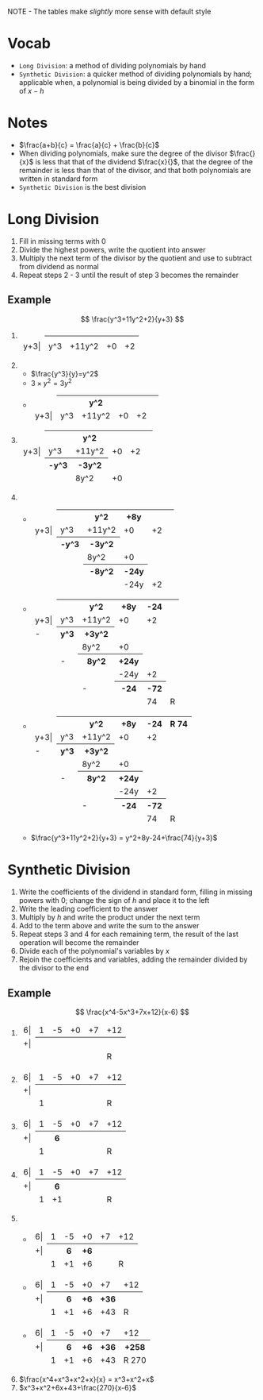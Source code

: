 NOTE - The tables make *slightly* more sense with default style
# Vocab
- `Long Division`: a method of dividing polynomials by hand
- `Synthetic Division`: a quicker method of dividing polynomials by hand; applicable when, a polynomial is being divided by a binomial in the form of $x-h$

# Notes
- $\frac{a+b}{c} = \frac{a}{c} + \frac{b}{c}$
- When dividing polynomials, make sure the degree of the divisor $\frac{}{x}$ is less that that of the dividend $\frac{x}{}$, that the degree of the remainder is less than that of the divisor, and that both polynomials are written in standard form
- `Synthetic Division` is the best division

# Long Division
1. Fill in missing terms with $0$
2. Divide the highest powers, write the quotient into answer
3. Multiply the next term of the divisor by the quotient and use to subtract from dividend as normal
4. Repeat steps $2$ - $3$ until the result of step $3$ becomes the remainder

## Example

$$
	\frac{y^3+11y^2+2}{y+3}
$$

1. <table>
	<thead>
		<td>
		<th>
		<th>
		<th>
		<th>
	<tr>
		<td>y+3|
		<td>y^3
		<td>+11y^2
		<td>+0
		<td>+2
	</table>
2. 
	- $\frac{y^3}{y}=y^2$
	- $3 \times y^2 = 3y^2$
	- <table>
		<thead>
			<td>
			<th>
			<th>y^2
			<th>
			<th>
			<th>
		<tr>
			<td>y+3|
			<td>y^3
			<td>+11y^2
			<td>+0
			<td>+2 
		</table>
3. <table>
	<thead>
		<td>
		<th>
		<th>y^2
		<th>
		<th>
		<th>
	<tr>
		<td>y+3|
		<td>y^3
		<td>+11y^2
		<td>+0
		<td>+2
	<tr>
		<td>
		<th>-y^3
		<th>-3y^2
	<tr>
		<td>
		<td>
		<td>8y^2
		<td>+0
	</table>
4. 
	- <table>
		<thead>
			<td>
			<th>
			<th>y^2
			<th>+8y
			<th>
			<th>
		<tr>
			<td>y+3|
			<td>y^3
			<td>+11y^2
			<td>+0
			<td>+2
		<tr>
			<td>
			<th>-y^3
			<th>-3y^2
		<tr>
			<td>
			<td>
			<td>8y^2
			<td>+0
		<tr>
			<td>
			<td>
			<th>-8y^2
			<th>-24y
		<tr>
			<td>
			<td>
			<td>
			<td>-24y
			<td>+2
		</table>
	- <table>
		<thead>
			<td>
			<th>
			<th>y^2
			<th>+8y
			<th>-24
			<th>
		<tr>
			<td>y+3|
			<td>y^3
			<td>+11y^2
			<td>+0
			<td>+2
		<tr>
			<td>-
			<th>y^3
			<th>+3y^2
		<tr>
			<td>
			<td>
			<td>8y^2
			<td>+0
		<tr>
			<td>
			<td>-
			<th>8y^2
			<th>+24y
		<tr>
			<td>
			<td>
			<td>
			<td>-24y
			<td>+2
		<tr>
			<td>
			<td>
			<td>-
			<th>-24
			<th>-72
		<tr>
			<td>
			<td>
			<td>
			<td>
			<td>74
			<td>R
		</table>
	- <table>
		<thead>
			<td>
			<th>
			<th>y^2
			<th>+8y
			<th>-24
			<th>R 74
		<tr>
			<td>y+3|
			<td>y^3
			<td>+11y^2
			<td>+0
			<td>+2
		<tr>
			<td>-
			<th>y^3
			<th>+3y^2
		<tr>
			<td>
			<td>
			<td>8y^2
			<td>+0
		<tr>
			<td>
			<td>-
			<th>8y^2
			<th>+24y
		<tr>
			<td>
			<td>
			<td>
			<td>-24y
			<td>+2
		<tr>
			<td>
			<td>
			<td>-
			<th>-24
			<th>-72
		<tr>
			<td>
			<td>
			<td>
			<td>
			<td>74
			<td>R
		</table>
	- $\frac{y^3+11y^2+2}{y+3} = y^2+8y-24+\frac{74}{y+3}$

# Synthetic Division
1. Write the coefficients of the dividend in standard form, filling in missing powers with $0$; change the sign of $h$ and place it to the left
2. Write the leading coefficient to the answer
3. Multiply by $h$ and write the product under the next term
4. Add to the term above and write the sum to the answer
5. Repeat steps $3$ and $4$ for each remaining term, the result of the last operation will become the remainder
6. Divide each of the polynomial's variables by $x$
7. Rejoin the coefficients and variables, adding the remainder divided by the divisor to the end

## Example
$$
	\frac{x^4-5x^3+7x+12}{x-6}
$$

1. <table>
		<thead>
			<td>6|
			<td>1
			<td>-5
			<td>+0
			<td>+7
			<td>+12
		<tr>
			<td>+|
			<th>
			<th>
			<th>
			<th>
			<th>
		<tr>
			<td>
			<td>
			<td>
			<td>
			<td>
			<td>R
	</table>
2. <table>
		<thead>
			<td>6|
			<td>1
			<td>-5
			<td>+0
			<td>+7
			<td>+12
		<tr>
			<td>+|
			<th>
			<th>
			<th>
			<th>
			<th>
		<tr>
			<td>
			<td>1
			<td>
			<td>
			<td>
			<td>R
	</table>
3. <table>
		<thead>
			<td>6|
			<td>1
			<td>-5
			<td>+0
			<td>+7
			<td>+12
		<tr>
			<td>+|
			<th>
			<th>6
			<th>
			<th>
			<th>
		<tr>
			<td>
			<td>1
			<td>
			<td>
			<td>
			<td>R
	</table>
4. <table>
		<thead>
			<td>6|
			<td>1
			<td>-5
			<td>+0
			<td>+7
			<td>+12
		<tr>
			<td>+|
			<th>
			<th>6
			<th>
			<th>
			<th>
		<tr>
			<td>
			<td>1
			<td>+1
			<td>
			<td>
			<td>R
	</table>
5. 
	- <table>
		<thead>
			<td>6|
			<td>1
			<td>-5
			<td>+0
			<td>+7
			<td>+12
		<tr>
			<td>+|
			<th>
			<th>6
			<th>+6
			<th>
			<th>
		<tr>
			<td>
			<td>1
			<td>+1
			<td>+6
			<td>
			<td>R
		</table>
	- <table>
		<thead>
			<td>6|
			<td>1
			<td>-5
			<td>+0
			<td>+7
			<td>+12
		<tr>
			<td>+|
			<th>
			<th>6
			<th>+6
			<th>+36
			<th>
		<tr>
			<td>
			<td>1
			<td>+1
			<td>+6
			<td>+43
			<td>R
		</table>
	- <table>
		<thead>
			<td>6|
			<td>1
			<td>-5
			<td>+0
			<td>+7
			<td>+12
		<tr>
			<td>+|
			<th>
			<th>6
			<th>+6
			<th>+36
			<th>+258
		<tr>
			<td>
			<td>1
			<td>+1
			<td>+6
			<td>+43
			<td>R 270
		</table>
6. $\frac{x^4+x^3+x^2+x}{x} = x^3+x^2+x$
7. $x^3+x^2+6x+43+\frac{270}{x-6}$
